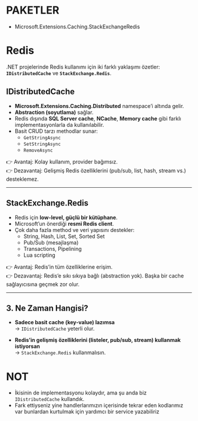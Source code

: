 # PAKETLER

- Microsoft.Extensions.Caching.StackExchangeRedis

# Redis

.NET projelerinde Redis kullanımı için iki farklı yaklaşımı özetler:  
**`IDistributedCache`** ve **`StackExchange.Redis`**.

## IDistributedCache

- **Microsoft.Extensions.Caching.Distributed** namespace’i altında gelir.
- **Abstraction (soyutlama)** sağlar.
- Redis dışında **SQL Server cache**, **NCache**, **Memory cache** gibi farklı implementasyonlarla da kullanılabilir.
- Basit CRUD tarzı methodlar sunar:
    - `GetStringAsync`
    - `SetStringAsync`
    - `RemoveAsync`

👉 Avantaj: Kolay kullanım, provider bağımsız.  
👉 Dezavantaj: Gelişmiş Redis özelliklerini (pub/sub, list, hash, stream vs.) desteklemez.

---

## StackExchange.Redis

- Redis için **low-level, güçlü bir kütüphane**.
- Microsoft’un önerdiği **resmi Redis client**.
- Çok daha fazla method ve veri yapısını destekler:
    - String, Hash, List, Set, Sorted Set
    - Pub/Sub (mesajlaşma)
    - Transactions, Pipelining
    - Lua scripting

👉 Avantaj: Redis’in tüm özelliklerine erişim.  
👉 Dezavantaj: Redis’e sıkı sıkıya bağlı (abstraction yok). Başka bir cache sağlayıcısına geçmek zor olur.

---

## 3. Ne Zaman Hangisi?

- **Sadece basit cache (key-value) lazımsa**  
  → `IDistributedCache` yeterli olur.

- **Redis’in gelişmiş özelliklerini (listeler, pub/sub, stream) kullanmak istiyorsan**  
  → `StackExchange.Redis` kullanmalısın.

# NOT

- İkisinin de implementasyonu kolaydır, ama şu anda biz `IDistributedCache` kullandık.
- Fark ettiyseniz yine handlerlarımızın içerisinde tekrar eden kodlarımız var bunlardan kurtulmak için yardımcı bir
  service yazabiliriz

